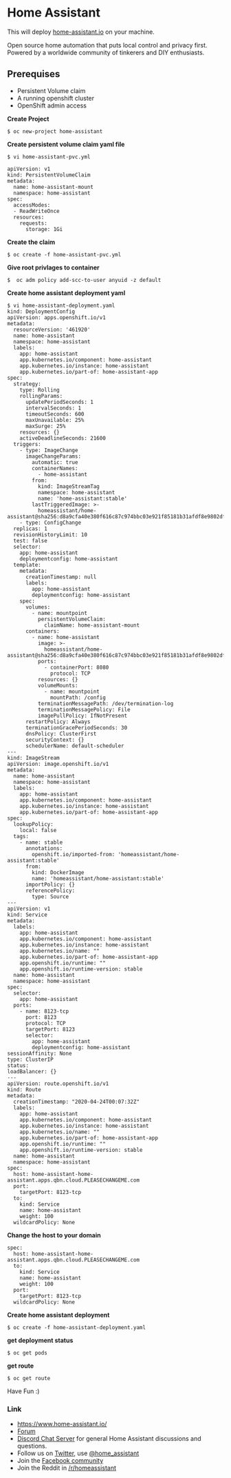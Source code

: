 # Home Assistant 

This will deploy [home-assistant.io](https://www.home-assistant.io/) on your machine. 

Open source home automation that puts local control and privacy first. Powered by a worldwide community of tinkerers and DIY enthusiasts.

## Prerequises 
* Persistent Volume claim
* A running openshift cluster
* OpenShift admin access

**Create Project**
```
$ oc new-project home-assistant
```

**Create persistent volume claim yaml file**
```
$ vi home-assistant-pvc.yml

apiVersion: v1
kind: PersistentVolumeClaim
metadata:
  name: home-assistant-mount
  namespace: home-assistant
spec:
  accessModes:
  - ReadWriteOnce
  resources:
    requests:
      storage: 1Gi

```

**Create the claim** 
```
$ oc create -f home-assistant-pvc.yml
```

**Give root privlages to container** 
```
$  oc adm policy add-scc-to-user anyuid -z default
```

**Create home assistant deployment yaml** 
```
$ vi home-assistant-deployment.yaml
kind: DeploymentConfig
apiVersion: apps.openshift.io/v1
metadata:
  resourceVersion: '461920'
  name: home-assistant
  namespace: home-assistant
  labels:
    app: home-assistant
    app.kubernetes.io/component: home-assistant
    app.kubernetes.io/instance: home-assistant
    app.kubernetes.io/part-of: home-assistant-app
spec:
  strategy:
    type: Rolling
    rollingParams:
      updatePeriodSeconds: 1
      intervalSeconds: 1
      timeoutSeconds: 600
      maxUnavailable: 25%
      maxSurge: 25%
    resources: {}
    activeDeadlineSeconds: 21600
  triggers:
    - type: ImageChange
      imageChangeParams:
        automatic: true
        containerNames:
          - home-assistant
        from:
          kind: ImageStreamTag
          namespace: home-assistant
          name: 'home-assistant:stable'
        lastTriggeredImage: >-
          homeassistant/home-assistant@sha256:d8a9cfa40e380f616c87c974bbc03e921f85181b31afdf8e9802df5704dd057d
    - type: ConfigChange
  replicas: 1
  revisionHistoryLimit: 10
  test: false
  selector:
    app: home-assistant
    deploymentconfig: home-assistant
  template:
    metadata:
      creationTimestamp: null
      labels:
        app: home-assistant
        deploymentconfig: home-assistant
    spec:
      volumes:
        - name: mountpoint
          persistentVolumeClaim:
            claimName: home-assistant-mount
      containers:
        - name: home-assistant
          image: >-
            homeassistant/home-assistant@sha256:d8a9cfa40e380f616c87c974bbc03e921f85181b31afdf8e9802df5704dd057d
          ports:
            - containerPort: 8080
              protocol: TCP
          resources: {}
          volumeMounts:
            - name: mountpoint
              mountPath: /config
          terminationMessagePath: /dev/termination-log
          terminationMessagePolicy: File
          imagePullPolicy: IfNotPresent
      restartPolicy: Always
      terminationGracePeriodSeconds: 30
      dnsPolicy: ClusterFirst
      securityContext: {}
      schedulerName: default-scheduler
---
kind: ImageStream
apiVersion: image.openshift.io/v1
metadata:
  name: home-assistant
  namespace: home-assistant
  labels:
    app: home-assistant
    app.kubernetes.io/component: home-assistant
    app.kubernetes.io/instance: home-assistant
    app.kubernetes.io/part-of: home-assistant-app
spec:
  lookupPolicy:
    local: false
  tags:
    - name: stable
      annotations:
        openshift.io/imported-from: 'homeassistant/home-assistant:stable'
      from:
        kind: DockerImage
        name: 'homeassistant/home-assistant:stable'
      importPolicy: {}
      referencePolicy:
        type: Source  
---  
apiVersion: v1
kind: Service
metadata:
  labels:
    app: home-assistant
    app.kubernetes.io/component: home-assistant
    app.kubernetes.io/instance: home-assistant
    app.kubernetes.io/name: ""
    app.kubernetes.io/part-of: home-assistant-app
    app.openshift.io/runtime: ""
    app.openshift.io/runtime-version: stable
  name: home-assistant
  namespace: home-assistant
spec:
  selector:
    app: home-assistant
  ports:
    - name: 8123-tcp
      port: 8123
      protocol: TCP
      targetPort: 8123
      selector:
        app: home-assistant
        deploymentconfig: home-assistant
sessionAffinity: None
type: ClusterIP
status:
loadBalancer: {}
---
apiVersion: route.openshift.io/v1
kind: Route
metadata:
  creationTimestamp: "2020-04-24T00:07:32Z"
  labels:
    app: home-assistant
    app.kubernetes.io/component: home-assistant
    app.kubernetes.io/instance: home-assistant
    app.kubernetes.io/name: ""
    app.kubernetes.io/part-of: home-assistant-app
    app.openshift.io/runtime: ""
    app.openshift.io/runtime-version: stable
  name: home-assistant
  namespace: home-assistant
spec:
  host: home-assistant-home-assistant.apps.qbn.cloud.PLEASECHANGEME.com
  port:
    targetPort: 8123-tcp
  to:
    kind: Service
    name: home-assistant
    weight: 100
  wildcardPolicy: None

```

**Change the host to your domain**
```
spec:
  host: home-assistant-home-assistant.apps.qbn.cloud.PLEASECHANGEME.com
  to:
    kind: Service
    name: home-assistant
    weight: 100
  port:
    targetPort: 8123-tcp
  wildcardPolicy: None
```

**Create home assistant deployment**
```
$ oc create -f home-assistant-deployment.yaml
```

**get deployment status**
```
$ oc get pods
```

**get route**
```
$ oc get route 
```

Have Fun :)

### Link
* https://www.home-assistant.io/
* [Forum](https://community.home-assistant.io/)
* [Discord Chat Server](https://discord.gg/c5DvZ4e) for general Home Assistant discussions and questions.
* Follow us on [Twitter](https://twitter.com/home_assistant), use [@home_assistant](https://twitter.com/home_assistant)
* Join the [Facebook community](https://www.facebook.com/homeassistantio)
* Join the Reddit in [/r/homeassistant](https://reddit.com/r/homeassistant)